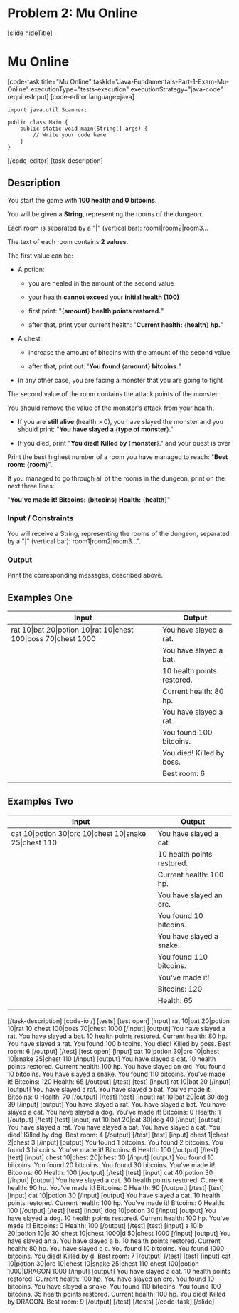 # Problem 2: Mu Online

[slide hideTitle]
# Mu Online
[code-task title="Mu Online" taskId="Java-Fundamentals-Part-1-Exam-Mu-Online" executionType="tests-execution" executionStrategy="java-code" requiresInput]
[code-editor language=java]
```
import java.util.Scanner;

public class Main {
    public static void main(String[] args) {
        // Write your code here
    }
}
```
[/code-editor]
[task-description]
## Description

You start the game with **100 health and 0 bitcoins**.

You will be given a **String**, representing the rooms of the dungeon.

Each room is separated by a "\|" (vertical bar): room1\|room2\|room3…

The text of each room contains **2 values**. 

The first value can be:

- A potion:

   - you are healed in the amount of the second value

   - your health **cannot exceed** your **initial health (100)**

   - first print: "\{**amount**\} **health points restored.**"

   - after that, print your current health: "**Current health:** \{**health**\} **hp.**"

- A chest:

    - increase the amount of bitcoins with the amount of the second value

    - after that, print out: "**You found** \{**amount**\} **bitcoins.**"

- In any other case, you are facing a monster that you are going to fight

The second value of the room contains the attack points of the monster.

You should remove the value of the monster's attack from your health.

- If you are **still alive** (health \> 0), you have slayed the monster and you should print: "**You have slayed a** \{**type of monster**\}."

- If you died, print "**You died! Killed by** \{**monster**\}." and your quest is over

Print the best highest number of a room you have managed to reach: "**Best room:** \{**room**\}".

If you managed to go through all of the rooms in the dungeon, print on the next three lines:


"**You've made it!** 
**Bitcoins:** \{**bitcoins**\} 
**Health:** \{**health**\}" 


### Input \/ Constraints

You will receive a String, representing the rooms of the dungeon, separated by a "\|" (vertical bar): room1\|room2\|room3...".

### Output

Print the corresponding messages, described above.

## Examples One

| **Input** | **Output** |
| --- | --- |
| rat 10\|bat 20\|potion 10\|rat 10\|chest 100\|boss 70\|chest 1000 | You have slayed a rat. |
|  | You have slayed a bat. |
|  | 10 health points restored. |
|  | Current health: 80 hp. |
|  | You have slayed a rat. |
|  | You found 100 bitcoins. |
|  | You died! Killed by boss. |
|  | Best room: 6 |
|  |  |

## Examples Two

| **Input** | **Output** |
| --- | --- |
| cat 10\|potion 30\|orc 10\|chest 10\|snake 25\|chest 110 | You have slayed a cat. |
|  | 10 health points restored. |
|  | Current health: 100 hp. |
|  | You have slayed an orc. |
|  | You found 10 bitcoins. |
|  | You have slayed a snake. |
|  | You found 110 bitcoins. |
|  | You've made it! |
|  | Bitcoins: 120 |
|  | Health: 65 |
|  |  |

[/task-description]
[code-io /]
[tests]
[test open]
[input]
rat 10\|bat 20\|potion 10\|rat 10\|chest 100\|boss 70\|chest 1000
[/input]
[output]
You have slayed a rat.
You have slayed a bat.
10 health points restored.
Current health: 80 hp.
You have slayed a rat.
You found 100 bitcoins.
You died! Killed by boss.
Best room: 6
[/output]
[/test]
[test open]
[input]
cat 10\|potion 30\|orc 10\|chest 10\|snake 25\|chest 110
[/input]
[output]
You have slayed a cat.
10 health points restored.
Current health: 100 hp.
You have slayed an orc.
You found 10 bitcoins.
You have slayed a snake.
You found 110 bitcoins.
You've made it!
Bitcoins: 120
Health: 65
[/output]
[/test]
[test]
[input]
rat 10\|bat 20
[/input]
[output]
You have slayed a rat.
You have slayed a bat.
You've made it!
Bitcoins: 0
Health: 70
[/output]
[/test]
[test]
[input]
rat 10\|bat 20\|cat 30\|dog 39
[/input]
[output]
You have slayed a rat.
You have slayed a bat.
You have slayed a cat.
You have slayed a dog.
You've made it!
Bitcoins: 0
Health: 1
[/output]
[/test]
[test]
[input]
rat 10\|bat 20\|cat 30\|dog 40
[/input]
[output]
You have slayed a rat.
You have slayed a bat.
You have slayed a cat.
You died! Killed by dog.
Best room: 4
[/output]
[/test]
[test]
[input]
chest 1\|chest 2\|chest 3
[/input]
[output]
You found 1 bitcoins.
You found 2 bitcoins.
You found 3 bitcoins.
You've made it!
Bitcoins: 6
Health: 100
[/output]
[/test]
[test]
[input]
chest 10\|chest 20\|chest 30
[/input]
[output]
You found 10 bitcoins.
You found 20 bitcoins.
You found 30 bitcoins.
You've made it!
Bitcoins: 60
Health: 100
[/output]
[/test]
[test]
[input]
cat 40\|potion 30
[/input]
[output]
You have slayed a cat.
30 health points restored.
Current health: 90 hp.
You've made it!
Bitcoins: 0
Health: 90
[/output]
[/test]
[test]
[input]
cat 10\|potion 30
[/input]
[output]
You have slayed a cat.
10 health points restored.
Current health: 100 hp.
You've made it!
Bitcoins: 0
Health: 100
[/output]
[/test]
[test]
[input]
dog 10\|potion 30
[/input]
[output]
You have slayed a dog.
10 health points restored.
Current health: 100 hp.
You've made it!
Bitcoins: 0
Health: 100
[/output]
[/test]
[test]
[input]
a 10\|b 20\|potion 10\|c 30\|chest 10\|chest 1000\|d 50\|chest 1000
[/input]
[output]
You have slayed an a.
You have slayed a b.
10 health points restored.
Current health: 80 hp.
You have slayed a c.
You found 10 bitcoins.
You found 1000 bitcoins.
You died! Killed by d.
Best room: 7
[/output]
[/test]
[test]
[input]
cat 10\|potion 30\|orc 10\|chest 10\|snake 25\|chest 110\|chest 100\|potion 1000\|DRAGON 1000
[/input]
[output]
You have slayed a cat.
10 health points restored.
Current health: 100 hp.
You have slayed an orc.
You found 10 bitcoins.
You have slayed a snake.
You found 110 bitcoins.
You found 100 bitcoins.
35 health points restored.
Current health: 100 hp.
You died! Killed by DRAGON.
Best room: 9
[/output]
[/test]
[/tests]
[/code-task]
[/slide]

